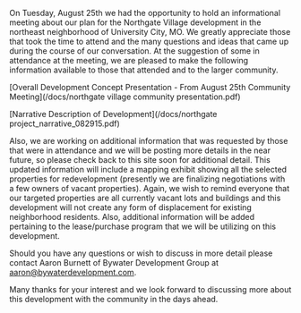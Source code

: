 On Tuesday, August 25th we had the opportunity to hold an informational meeting about our plan for the Northgate Village development in the northeast neighborhood of University City, MO.  We greatly appreciate those that took the time to attend and the many questions and ideas that came up during the course of our conversation.  At the suggestion of some in attendance at the meeting, we are pleased to make the following information available to those that attended and to the larger community.

[Overall Development Concept Presentation - From August 25th Community Meeting](/docs/northgate village community presentation.pdf)

[Narrative Description of Development](/docs/northgate project_narrative_082915.pdf)

Also, we are working on additional information that was requested by those that were in attendance and we will be posting more details in the near future, so please check back to this site soon for additional detail.  This updated information will include a mapping exhibit showing all the selected properties for redevelopment (presently we are finalizing negotiations with a few owners of vacant properties).  Again, we wish to remind everyone that our targeted properties are all currently vacant lots and buildings and this development will not create any form of displacement for existing neighborhood residents.  Also, additional information will be added pertaining to the lease/purchase program that we will be utilizing on this development.

Should you have any questions or wish to discuss in more detail please contact Aaron Burnett of Bywater Development Group at aaron@bywaterdevelopment.com.

Many thanks for your interest and we look forward to discussing more about this development with the community in the days ahead.